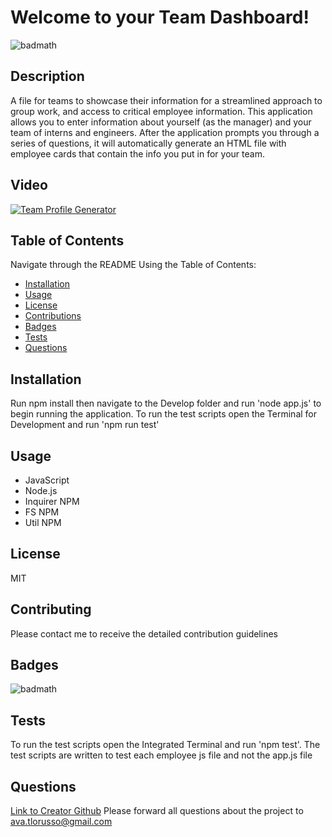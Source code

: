 # Welcome to your Team Dashboard! 
  ![badmath](https://img.shields.io/badge/license-MIT-green)
 
## Description
A file for teams to showcase their information for a streamlined approach to group work, and access to critical employee information. This application allows you to enter information about yourself (as the manager) and your team of interns and engineers. After the application prompts you through a series of questions, it will automatically generate an HTML file with employee cards that contain the info you put in for your team. 

## Video
[![Team Profile Generator](https://img.youtube.com/vi/prKwdTbvF9E/0.jpg)](https://www.youtube.com/watch?v=prKwdTbvF9E)
    
## Table of Contents
Navigate through the README Using the Table of Contents: 
* [Installation](#installation)
* [Usage](#usage)
* [License](#license)
* [Contributions](#contributing)
* [Badges](#badges)
* [Tests](#tests)
* [Questions](#questions)

## Installation
Run npm install then navigate to the Develop folder and run 'node app.js' to begin running the application. To run the test scripts open the Terminal for Development and run 'npm run test'

## Usage
* JavaScript
* Node.js
* Inquirer NPM
* FS NPM
* Util NPM

## License
MIT

## Contributing
Please contact me to receive the detailed contribution guidelines

## Badges
![badmath](https://img.shields.io/badge/license-MIT-green)

## Tests
To run the test scripts open the Integrated Terminal and run 'npm test'. The test scripts are written to test each employee js file and not the app.js file

## Questions
[Link to Creator Github](https://github.com/avatl)
Please forward all questions about the project to [ava.tlorusso@gmail.com](Ava.TLorusso@gmail.com)